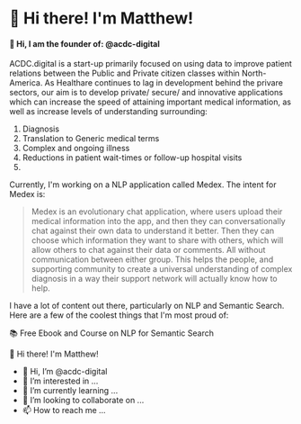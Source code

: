 # 💾 Hi there! I'm Matthew! 

<h4>👋    Hi, I am the founder of: @acdc-digital</h4>


ACDC.digital is a start-up primarily focused on using data to improve patient relations between the Public and Private citizen classes within North-America. As Healthare continues to lag in development behind the privare sectors, our aim is to develop private/ secure/ and innovative applications which can increase the speed of attaining important medical information, as well as increase levels of understanding surrounding:

1. Diagnosis 
2. Translation to Generic medical terms
3. Complex and ongoing illness
4. Reductions in patient wait-times or follow-up hospital visits
5. 

Currently, I'm working on a NLP application called Medex. The intent for Medex is: 

> Medex is an evolutionary chat application, where users upload their medical information into the app, and then they can conversationally chat against their own data to understand it better. Then they can choose which information they want to share with others, which will allow others to chat against their data or comments. All without communication between either group. This helps the people, and supporting community to create a universal understanding of complex diagnosis in a way their support network will actually know how to help.


I have a lot of content out there, particularly on NLP and Semantic Search. Here are a few of the coolest things that I'm most proud of:

📚 Free Ebook and Course on NLP for Semantic Search

🌊 Hi there! I'm Matthew! 

- 👋 Hi, I’m @acdc-digital
- 👀 I’m interested in ...
- 🌱 I’m currently learning ...
- 💞️ I’m looking to collaborate on ...
- 📫 How to reach me ...

<!---
acdc-digital/acdc-digital is a ✨ special ✨ repository because its `README.md` (this file) appears on your GitHub profile.
You can click the Preview link to take a look at your changes.
--->
